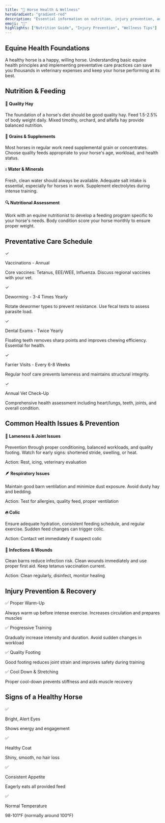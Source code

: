 ```yaml
---
title: "🏥 Horse Health & Wellness"
heroGradient: "gradient-red"
description: "Essential information on nutrition, injury prevention, and maintaining optimal health for your equine partner."
emoji: "🏥"
highlights: ["Nutrition Guide", "Injury Prevention", "Wellness Tips"]
---
```




<div class="mb-12">
<h2 class="font-playfair text-3xl font-bold mb-6 text-gray-900">Equine Health Foundations</h2>
<p class="text-gray-700 text-lg leading-relaxed mb-4">
A healthy horse is a happy, willing horse. Understanding basic equine health principles and implementing preventative care practices can save you thousands in veterinary expenses and keep your horse performing at its best.
</p>
<div class="mb-12">
<h2 class="font-playfair text-3xl font-bold mb-6 text-gray-900">Nutrition & Feeding</h2>
<div class="space-y-6">
<div class="bg-green-50 rounded-lg p-6 border-l-4 border-green-500">
<h4 class="font-semibold text-gray-900 mb-3">🌾 Quality Hay</h4>
<p class="text-gray-700">The foundation of a horse's diet should be good quality hay. Feed 1.5-2.5% of body weight daily. Mixed timothy, orchard, and alfalfa hay provide balanced nutrition.</p>
</div>
<div class="bg-green-50 rounded-lg p-6 border-l-4 border-green-500">
<h4 class="font-semibold text-gray-900 mb-3">🌽 Grains & Supplements</h4>
<p class="text-gray-700">Most horses in regular work need supplemental grain or concentrates. Choose quality feeds appropriate to your horse's age, workload, and health status.</p>
</div>
<div class="bg-green-50 rounded-lg p-6 border-l-4 border-green-500">
<h4 class="font-semibold text-gray-900 mb-3">💧 Water & Minerals</h4>
<p class="text-gray-700">Fresh, clean water should always be available. Adequate salt intake is essential, especially for horses in work. Supplement electrolytes during intense training.</p>
</div>
<div class="bg-green-50 rounded-lg p-6 border-l-4 border-green-500">
<h4 class="font-semibold text-gray-900 mb-3">🔍 Nutritional Assessment</h4>
<p class="text-gray-700">Work with an equine nutritionist to develop a feeding program specific to your horse's needs. Body condition score your horse monthly to ensure proper weight.</p>
</div>
<div class="mb-12">
<h2 class="font-playfair text-3xl font-bold mb-6 text-gray-900">Preventative Care Schedule</h2>
<div class="bg-blue-50 rounded-lg p-8 border border-blue-200">
<div class="space-y-4">
<div class="flex gap-4">
<span class="bg-blue-500 text-white rounded-full w-10 h-10 flex items-center justify-center font-bold">✓</span>
<div>
<p class="font-semibold text-gray-900">Vaccinations - Annual</p>
<p class="text-gray-700">Core vaccines: Tetanus, EEE/WEE, Influenza. Discuss regional vaccines with your vet.</p>
</div>
</div>
<div class="flex gap-4">
<span class="bg-blue-500 text-white rounded-full w-10 h-10 flex items-center justify-center font-bold">✓</span>
<div>
<p class="font-semibold text-gray-900">Deworming - 3-4 Times Yearly</p>
<p class="text-gray-700">Rotate dewormer types to prevent resistance. Use fecal tests to assess parasite load.</p>
</div>
</div>
<div class="flex gap-4">
<span class="bg-blue-500 text-white rounded-full w-10 h-10 flex items-center justify-center font-bold">✓</span>
<div>
<p class="font-semibold text-gray-900">Dental Exams - Twice Yearly</p>
<p class="text-gray-700">Floating teeth removes sharp points and improves chewing efficiency. Essential for health.</p>
</div>
</div>
<div class="flex gap-4">
<span class="bg-blue-500 text-white rounded-full w-10 h-10 flex items-center justify-center font-bold">✓</span>
<div>
<p class="font-semibold text-gray-900">Farrier Visits - Every 6-8 Weeks</p>
<p class="text-gray-700">Regular hoof care prevents lameness and maintains structural integrity.</p>
</div>
</div>
<div class="flex gap-4">
<span class="bg-blue-500 text-white rounded-full w-10 h-10 flex items-center justify-center font-bold">✓</span>
<div>
<p class="font-semibold text-gray-900">Annual Vet Check-Up</p>
<p class="text-gray-700">Comprehensive health assessment including heart/lungs, teeth, joints, and overall condition.</p>
</div>
</div>
<div class="mb-12">
<h2 class="font-playfair text-3xl font-bold mb-6 text-gray-900">Common Health Issues & Prevention</h2>
<div class="grid md:grid-cols-2 gap-6">
<div class="bg-yellow-50 rounded-lg p-6 border border-yellow-200">
<h4 class="font-semibold text-gray-900 mb-3">🦵 Lameness & Joint Issues</h4>
<p class="text-gray-700 mb-3">Prevention through proper conditioning, balanced workloads, and quality footing. Watch for early signs: shortened stride, swelling, or heat.</p>
<p class="text-sm text-gray-600">Action: Rest, icing, veterinary evaluation</p>
</div>
<div class="bg-yellow-50 rounded-lg p-6 border border-yellow-200">
<h4 class="font-semibold text-gray-900 mb-3">🪶 Respiratory Issues</h4>
<p class="text-gray-700 mb-3">Maintain good barn ventilation and minimize dust exposure. Avoid dusty hay and bedding.</p>
<p class="text-sm text-gray-600">Action: Test for allergies, quality feed, proper ventilation</p>
</div>
<div class="bg-yellow-50 rounded-lg p-6 border border-yellow-200">
<h4 class="font-semibold text-gray-900 mb-3">🔥 Colic</h4>
<p class="text-gray-700 mb-3">Ensure adequate hydration, consistent feeding schedule, and regular exercise. Sudden feed changes can trigger colic.</p>
<p class="text-sm text-gray-600">Action: Contact vet immediately if suspect colic</p>
</div>
<div class="bg-yellow-50 rounded-lg p-6 border border-yellow-200">
<h4 class="font-semibold text-gray-900 mb-3">🦠 Infections & Wounds</h4>
<p class="text-gray-700 mb-3">Clean barns reduce infection risk. Clean wounds immediately and use proper first aid. Keep tetanus vaccination current.</p>
<p class="text-sm text-gray-600">Action: Clean regularly, disinfect, monitor healing</p>
</div>
<div class="mb-12">
<h2 class="font-playfair text-3xl font-bold mb-6 text-gray-900">Injury Prevention & Recovery</h2>
<div class="space-y-4">
<div class="bg-purple-50 rounded-lg p-4 border-l-4 border-purple-500">
<p class="font-semibold text-gray-900">✅ Proper Warm-Up</p>
<p class="text-gray-700 text-sm">Always warm up before intense exercise. Increases circulation and prepares muscles</p>
</div>
<div class="bg-purple-50 rounded-lg p-4 border-l-4 border-purple-500">
<p class="font-semibold text-gray-900">✅ Progressive Training</p>
<p class="text-gray-700 text-sm">Gradually increase intensity and duration. Avoid sudden changes in workload</p>
</div>
<div class="bg-purple-50 rounded-lg p-4 border-l-4 border-purple-500">
<p class="font-semibold text-gray-900">✅ Quality Footing</p>
<p class="text-gray-700 text-sm">Good footing reduces joint strain and improves safety during training</p>
</div>
<div class="bg-purple-50 rounded-lg p-4 border-l-4 border-purple-500">
<p class="font-semibold text-gray-900">✅ Cool Down & Stretching</p>
<p class="text-gray-700 text-sm">Proper cool-down prevents stiffness and aids muscle recovery</p>
</div>
<div class="mb-12">
<h2 class="font-playfair text-3xl font-bold mb-6 text-gray-900">Signs of a Healthy Horse</h2>
<div class="grid md:grid-cols-2 gap-4">
<div class="flex gap-3">
<span class="text-2xl">✅</span>
<div>
<p class="font-semibold text-gray-900">Bright, Alert Eyes</p>
<p class="text-gray-600 text-sm">Shows energy and engagement</p>
</div>
</div>
<div class="flex gap-3">
<span class="text-2xl">✅</span>
<div>
<p class="font-semibold text-gray-900">Healthy Coat</p>
<p class="text-gray-600 text-sm">Shiny, smooth, no hair loss</p>
</div>
</div>
<div class="flex gap-3">
<span class="text-2xl">✅</span>
<div>
<p class="font-semibold text-gray-900">Consistent Appetite</p>
<p class="text-gray-600 text-sm">Eagerly eats all provided feed</p>
</div>
</div>
<div class="flex gap-3">
<span class="text-2xl">✅</span>
<div>
<p class="font-semibold text-gray-900">Normal Temperature</p>
<p class="text-gray-600 text-sm">98-101°F (normally around 100°F)</p>
</div>
</div>
</div>
</div>
</div>
</div>
</div>
</div>
</div>

